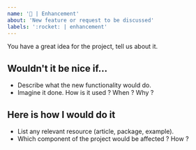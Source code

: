 ```yaml
---
name: '🚀 | Enhancement'
about: 'New feature or request to be discussed'
labels: ':rocket: | enhancement'
---
```


You have a great idea for the project, tell us about it.

## Wouldn't it be nice if...

- Describe what the new functionality would do.
- Imagine it done. How is it used ? When ? Why ?

## Here is how I would do it

- List any relevant resource (article, package, example).
- Which component of the project would be affected ? How ?
